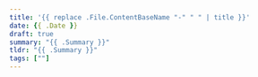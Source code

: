 ```yaml
---
title: '{{ replace .File.ContentBaseName "-" " " | title }}'
date: {{ .Date }}
draft: true
summary: "{{ .Summary }}"
tldr: "{{ .Summary }}"
tags: [""]
---
```

